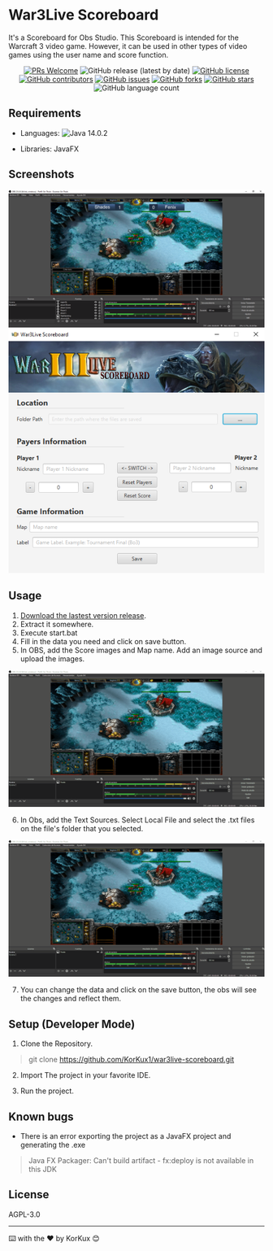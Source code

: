 # War3Live Scoreboard
It's a Scoreboard for Obs Studio. This Scoreboard is intended for the Warcraft 3 video game. However, it can be used in other types of video games using the user name and score function.

<p align="center">

<a href="https://github.com/KorKux1/war3live-scoreboard/pulls">
<img src="https://img.shields.io/badge/PRs-welcome-brightgreen.svg?style=flat-square" alt="PRs Welcome"/></a>

<img alt="GitHub release (latest by date)" src="https://img.shields.io/github/v/release/KorKux1/war3live-scoreboard">

<a href="https://github.com/KorKux1/war3live-scoreboard/blob/master/LICENSE">
<img alt="GitHub license" src="https://img.shields.io/github/license/KorKux1/war3live-scoreboard?label=license"/></a>

<a href="https://github.com/KorKux1/war3live-scoreboard/graphs/contributors">
<img src="https://img.shields.io/github/contributors-anon/korkux1/war3live-scoreboard" alt="GitHub contributors"/></a>

<a href="https://github.com/KorKux1/war3live-scoreboard/issues">
<img alt="GitHub issues" src="https://img.shields.io/github/issues/KorKux1/war3live-scoreboard"></a>

<a href="https://github.com/KorKux1/war3live-scoreboard/network">
<img alt="GitHub forks" src="https://img.shields.io/github/forks/KorKux1/war3live-scoreboard"></a>

<a href="https://github.com/KorKux1/war3live-scoreboard/stargazers">
<img alt="GitHub stars" src="https://img.shields.io/github/stars/KorKux1/war3live-scoreboard"></a>

<img alt="GitHub language count" src="https://img.shields.io/github/languages/count/KorKux1/war3live-scoreboard">

</p>

## Requirements
- Languages: <img alt="Java 14.0.2" src="https://img.shields.io/badge/java-14.0.2-yellowgreen">

- Libraries: JavaFX

## Screenshots

<p align="center">
  
<img alt="Obs Studio War3Live Scoreboard" src="resources/Obs Studio.png">


<img alt="War3Live Scoreboard" src="./resources/scoreboard.png">

</p>


## Usage
1. [Download the lastest version release](https://github.com/KorKux1/war3live-scoreboard/releases).
2. Extract it somewhere.
3. Execute start.bat
4. Fill in the data you need and click on save button.
5. In OBS, add the Score images and Map name. Add an image source and upload the images.

<p align="center">
<img alt="Add Images on OBS" src="resources/add images on OBS.gif">
</p>

6. In Obs, add the Text Sources. Select Local File and select the .txt files on the file's folder that you selected.

<p align="center">
<img alt="Add Text on OBS" src="resources/add images on OBS.gif">
</p>

7. You can change the data and click on the save button, the obs will see the changes and reflect them.

## Setup (Developer Mode)
1. Clone the Repository.

> git clone https://github.com/KorKux1/war3live-scoreboard.git

2. Import The project in your favorite IDE.

3. Run the project.

## Known bugs
- There is an error exporting the project as a JavaFX project and generating the .exe
> Java FX Packager: Can't build artifact - fx:deploy is not available in this JDK

## License
AGPL-3.0

---
⌨️ with the ❤️ by KorKux 😊


